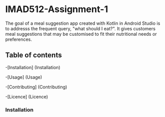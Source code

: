 # IMAD512-Assignment-1

The goal of a meal suggestion app created with Kotlin in Android Studio is to addresss the frequent query, "what should I eat?".
It gives customers meal suggestions that may be customised to fit their nutritional needs or preferences.

## Table of contents
-[Installation] (Installation)

-[Usage] (Usage)

-[Contributing] (Contributing)

-[Licence] (Licence)

### Installation

